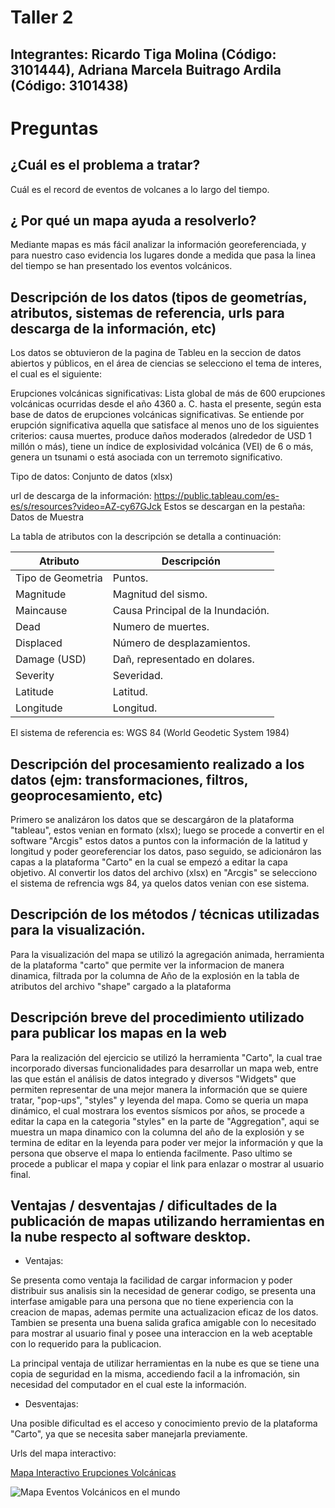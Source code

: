 # Taller 2
## Integrantes: Ricardo Tiga Molina (Código: 3101444), Adriana Marcela Buitrago Ardila (Código: 3101438)

# Preguntas
## ¿Cuál es el problema a tratar? 

Cuál es el record de eventos de volcanes a lo largo del tiempo.

## ¿ Por qué un mapa ayuda a resolverlo?

Mediante mapas es más fácil analizar la información georeferenciada, y para nuestro caso evidencia los lugares donde a medida que pasa la linea del tiempo se han presentado los eventos volcánicos.

## Descripción de los datos (tipos de geometrías, atributos, sistemas de referencia, urls para descarga de la información, etc)

Los datos se obtuvieron de la pagina de Tableu en la seccion de datos abiertos y públicos, en el área de ciencias se selecciono el tema de interes, el cual es el siguiente:

Erupciones volcánicas significativas:  Lista global de más de 600 erupciones volcánicas ocurridas desde el año 4360 a. C. hasta el presente, según esta base de datos de erupciones volcánicas significativas. Se entiende por erupción significativa aquella que satisface al menos uno de los siguientes criterios: causa muertes, produce daños moderados (alrededor de USD 1 millón o más), tiene un índice de explosividad volcánica (VEI) de 6 o más, genera un tsunami o está asociada con un terremoto significativo.

Tipo de datos: Conjunto de datos (xlsx)

url de descarga de la información: https://public.tableau.com/es-es/s/resources?video=AZ-cy67GJck
Estos se descargan en la pestaña: Datos de Muestra

La tabla de atributos con la descripción se detalla a continuación: 

| Atributo| Descripción|
| ----- | ---- |
Tipo de Geometria | Puntos.
Magnitude | Magnitud del sismo.
Maincause | Causa Principal de la Inundación.
Dead | Numero de muertes.
Displaced |Número de desplazamientos. 
Damage (USD) |Dañ, representado en dolares.
Severity |Severidad.
Latitude |Latitud.
Longitude |Longitud.


El sistema de referencia es: WGS 84 (World Geodetic System 1984)

## Descripción del procesamiento realizado a los datos (ejm: transformaciones, filtros, geoprocesamiento, etc)

Primero se analizáron los datos que se descargáron de la plataforma "tableau", estos venian en formato (xlsx); luego se procede a convertir en el software "Arcgis" estos datos a puntos con la información de la latitud y longitud y poder georeferenciar los datos, paso seguido, se adicionáron las capas a la plataforma "Carto" en la cual se empezó a editar la capa objetivo.
Al convertir los datos del archivo (xlsx) en "Arcgis" se selecciono el sistema de refrencia wgs 84, ya quelos datos venian con ese sistema.

## Descripción de los métodos / técnicas utilizadas para la visualización.

Para la visualización del mapa se utilizó la agregación animada, herramienta de la plataforma "carto" que permite ver la informacion de manera dinamica, filtrada por la columna de Año de la explosión en la tabla de atributos del archivo "shape" cargado a la plataforma

## Descripción breve del procedimiento utilizado para publicar los mapas en la web

Para la realización del ejercicio se utilizó la herramienta "Carto", la cual trae incorporado diversas funcionalidades para desarrollar un mapa web, entre las que están el análisis de datos integrado y diversos "Widgets" que permiten representar de una mejor manera la información que se quiere tratar, "pop-ups", "styles" y leyenda del mapa.
Como se queria un mapa dinámico, el cual mostrara los eventos sísmicos por años, se procede a editar la capa en la categoria "styles" en la parte de "Aggregation", aqui se muestra un mapa dinamico con la columna del año de la explosión y se termina de editar en la leyenda para poder ver mejor la información y que la persona que observe el mapa lo entienda facilmente.
Paso ultimo se procede a publicar el mapa y copiar el link para enlazar o mostrar al usuario final.

## Ventajas / desventajas / dificultades de la publicación de mapas utilizando herramientas en la nube respecto al software desktop.

- Ventajas:

Se presenta como ventaja la facilidad de cargar informacion y poder distribuir sus analisis sin la necesidad de generar codigo, se    presenta una interfase amigable para una persona que no tiene experiencia con la creacion de mapas, ademas permite una actualizacion eficaz de los datos.
Tambien se presenta una buena salida grafica amigable con lo necesitado para mostrar al usuario final y posee una interaccion en la web aceptable con lo requerido para la publicacion.

La principal  ventaja de utilizar herramientas en la nube es que se tiene una copia de seguridad en la misma, accediendo facil a la infromación, sin necesidad del computador en el cual este la información.

- Desventajas: 

Una posible dificultad es el acceso y conocimiento previo de la plataforma "Carto", ya que se necesita saber manejarla previamente. 

Urls del mapa interactivo: 

[Mapa Interactivo Erupciones Volcánicas](https://adrianambuitragoa.carto.com/builder/185ed131-d4f3-4771-8278-b3196898261e/embed)

![Mapa Eventos Volcánicos en el mundo](https://github.com/adrianambuitragoa/Cartografia_Web_Ricardo_Adriana/blob/master/Mapa_Ricardo_Adriana.jpg)

